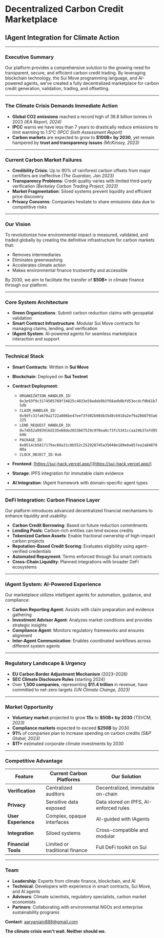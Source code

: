 # **Decentralized Carbon Credit Marketplace**

## **IAgent Integration for Climate Action**

---

### **Executive Summary**

Our platform provides a comprehensive solution to the growing need for transparent, secure, and efficient carbon credit trading. By leveraging blockchain technology, the Sui Move programming language, and AI-powered agents, we’ve created a fully decentralized marketplace for carbon credit generation, validation, trading, and offsetting.

---

### **The Climate Crisis Demands Immediate Action**

* **Global CO2 emissions** reached a record high of 36.8 billion tonnes in 2023 *(IEA Report, 2024)*
* **IPCC** warns we have less than 7 years to drastically reduce emissions to limit warming to 1.5°C *(IPCC Sixth Assessment Report)*
* **Carbon markets** are expected to grow to **\$100B+ by 2030**, yet remain hampered by **trust and transparency issues** *(McKinsey, 2023)*

---

### **Current Carbon Market Failures**

* **Credibility Crisis**: Up to 90% of rainforest carbon offsets from major certifiers are ineffective *(The Guardian, Jan 2023)*
* **Transparency Problems**: Credit quality varies with limited third-party verification *(Berkeley Carbon Trading Project, 2023)*
* **Market Fragmentation**: Siloed systems prevent liquidity and efficient price discovery
* **Privacy Concerns**: Companies hesitate to share emissions data due to competitive risks

---

### **Our Vision**

To revolutionize how environmental impact is measured, validated, and traded globally by creating the definitive infrastructure for carbon markets that:

* Removes intermediaries
* Eliminates greenwashing
* Accelerates climate action
* Makes environmental finance trustworthy and accessible

By 2030, we aim to facilitate the transfer of **\$50B+** in climate finance through our platform.

---

### **Core System Architecture**

* **Green Organizations**: Submit carbon reduction claims with geospatial validation
* **Smart Contract Infrastructure**: Modular Sui Move contracts for managing claims, lending, and verification
* **IAgent System**: AI-powered agents for seamless marketplace interaction and support

---

### **Technical Stack**

* **Smart Contracts**: Written in **Sui Move**
* **Blockchain**: Deployed on **Sui Testnet**
* **Contract Deployment**:

  * `ORGANIZATION_HANDLER_ID`: `0x3e93f9c3174505789f34825c4833e59adeb9b3f68adb8bfd53ecdcf0b61b75db`
  * `CLAIM_HANDLER_ID`: `0x9dfc31fa670a2722a806be47eef3fd02b98db35d8c6910a2ef9a2868793a6225`
  * `LEND_REQUEST_HANDLER_ID`: `0x74b52a993916d235e68de2033b67529c9f0ea8c73fc5341ccaa24b37afd95b96`
  * `PACKAGE_ID`: `0x0514cb5817179ac60a31c8b552c252928745a35048e189e0a857ea2a8487000a`
  * `CLOCK_OBJECT_ID`: `0x6`
* **Frontend**: [https://sui-hack.vercel.app/](https://sui-hack.vercel.app/)
* **Storage**: IPFS integration for immutable claim evidence
* **AI Integration**: IAgent framework with domain-specific agent types

---

### **DeFi Integration: Carbon Finance Layer**

Our platform introduces advanced decentralized financial mechanisms to enhance liquidity and usability:

* **Carbon Credit Borrowing**: Based on future reduction commitments
* **Lending Pools**: Carbon-rich entities can lend excess credits
* **Tokenized Carbon Assets**: Enable fractional ownership of high-impact carbon projects
* **Reputation-Based Credit Scoring**: Evaluates eligibility using agent-verified credentials
* **Automated Repayment**: Terms enforced through Sui smart contracts
* **Cross-Chain Liquidity**: Planned integrations with broader DeFi ecosystems

---

### **IAgent System: AI-Powered Experience**

Our marketplace utilizes intelligent agents for automation, guidance, and compliance:

* **Carbon Reporting Agent**: Assists with claim preparation and evidence gathering
* **Investment Advisor Agent**: Analyzes market conditions and provides strategic insights
* **Compliance Agent**: Monitors regulatory frameworks and ensures alignment
* **Inter-Agent Communication**: Enables coordinated workflows across different system agents

---

### **Regulatory Landscape & Urgency**

* **EU Carbon Border Adjustment Mechanism** (2023–2026)
* **SEC Climate Disclosure Rules** (starting 2024)
* Over **1,500 companies**, representing **\$11.4 trillion** in revenue, have committed to net-zero targets *(UN Climate Change, 2023)*

---

### **Market Opportunity**

* **Voluntary market** projected to grow **15x** to **\$50B+ by 2030** *(TSVCM, 2023)*
* **Compliance markets** expected to exceed **\$250B** by 2030
* **91%** of companies plan to increase spending on carbon credits *(S\&P Global, 2023)*
* **\$1T+** estimated corporate climate investments by 2030

---

### **Competitive Advantage**

| Feature             | Current Carbon Platforms       | Our Solution                           |
| ------------------- | ------------------------------ | -------------------------------------- |
| **Verification**    | Centralized auditors           | Decentralized, immutable on-chain      |
| **Privacy**         | Sensitive data exposed         | Data stored on IPFS, AI-enforced rules |
| **User Experience** | Complex, opaque interfaces     | AI-guided with IAgents                 |
| **Integration**     | Siloed systems                 | Cross-compatible and modular           |
| **Financial Tools** | Limited or traditional finance | Full DeFi toolkit on Sui               |

---

### **Team**

* **Leadership**: Experts from climate finance, blockchain, and AI
* **Technical**: Developers with experience in smart contracts, Sui Move, and AI agents
* **Advisors**: Climate scientists, regulatory specialists, carbon market economists
* **Partners**: Collaborating with environmental NGOs and enterprise sustainability programs

**Contact**: [aaryanjain888@gmail.com](mailto:aaryanjain888@gmail.com)

**The climate crisis won't wait. Neither should we.**


